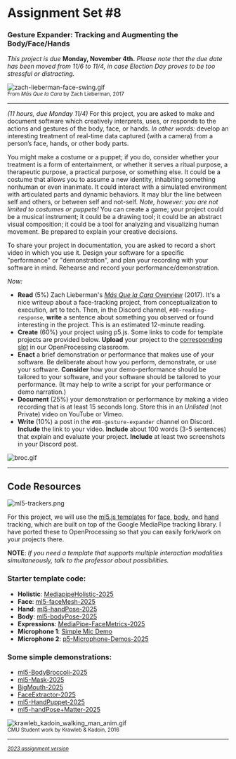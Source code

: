 # Assignment Set #8

### Gesture Expander: Tracking and Augmenting the Body/Face/Hands

*This project is due* **Monday, November 4th.** *Please note that the due date has been moved from 11/6 to 11/4, in case Election Day proves to be too stressful or distracting.*

![zach-lieberman-face-swing.gif](images/zach-lieberman-face-swing.gif)<br /><small>From *Más Que la Cara* by Zach Lieberman, 2017</small>

---

*(11 hours, due Monday 11/4)* For this project, you are asked to make and document software which creatively interprets, uses, or responds to the actions and gestures of the body, face, or hands. *In other words:* develop an interesting treatment of real-time data captured (with a camera) from a person’s face, hands, or other body parts. 

You might make a costume or a puppet; if you do, 
consider whether your treatment is a form of entertainment, or whether it serves a ritual purpose, a therapeutic purpose, a practical purpose, or something else. It could be a costume that allows you to assume a new identity, inhabiting something nonhuman or even inanimate.  It could interact with a simulated environment with articulated parts and dynamic behaviors. It may blur the line between self and others, or between self and not-self. *Note, however: you are not limited to costumes or puppets!* You can create a game; your project could be a musical instrument; it could be a drawing tool; it could be an abstract visual composition; it could be a tool for analyzing and visualizing human movement. Be prepared to explain your creative decisions. 

To share your project in documentation, you are asked to record a short video in which you use it. Design your software for a specific "performance" or "demonstration", and plan your recording with your software in mind. Rehearse and record your performance/demonstration. 

*Now:*

* **Read** (5%) Zach Lieberman's [*Más Que la Cara* Overview](https://zachlieberman.medium.com/m%C3%A1s-que-la-cara-overview-48331a0202c0) (2017). It's a nice writeup about a face-tracking project, from conceptualization to execution, art to tech. Then, in the Discord channel, `#08-reading-response`, **write** a sentence about something you observed or found interesting in the project. This is an estimated 12-minute reading.
* **Create** (60%) your project using p5.js. Some links to code for template projects are provided below. **Upload** your project to the [corresponding slot](https://openprocessing.org/class/93074/#/c/94715) in our OpenProcessing classroom.
* **Enact** a brief demonstration or performance that makes use of your software. Be deliberate about how you perform, demonstrate, or use your software. **Consider** how your demo-performance should be tailored to your software, and your software should be tailored to your performance. (It may help to write a script for your performance or demo narration.)
* **Document** (25%) your demonstration or performance by making a video recording that is at least 15 seconds long. Store this in an *Unlisted* (not Private) video on YouTube or Vimeo. 
* **Write** (10%) a post in the `#08-gesture-expander` channel on Discord. **Include** the link to your video. **Include** about 100 words (3-5 sentences) that explain and evaluate your project. **Include** at least two screenshots in your Discord post.

![broc.gif](images/broc.gif)

---

## Code Resources

![ml5-trackers.png](images/ml5-trackers.png)

For this project, we will use the [ml5.js templates](https://docs.ml5js.org/#/) for [face](https://docs.ml5js.org/#/reference/facemesh), [body](https://docs.ml5js.org/#/reference/bodypose), and [hand](https://docs.ml5js.org/#/reference/handpose) tracking, which are built on top of the Google MediaPipe tracking library. I have ported these to OpenProcessing so that you can easily fork/work on your projects there. 

**NOTE**: *If you need a template that supports multiple interaction modalities simultaneously, talk to the professor about possibilities.*

### Starter template code: 

* **Holistic**: [MediapipeHolistic-2025](https://openprocessing.org/sketch/2760298)
* **Face**: [ml5-faceMesh-2025](https://openprocessing.org/sketch/2417226)
* **Hand**: [ml5-handPose-2025](https://openprocessing.org/sketch/2417093)
* **Body**: [ml5-bodyPose-2025](https://openprocessing.org/sketch/2417039)
* **Expressions**: [MediaPipe-FaceMetrics-2025](https://openprocessing.org/sketch/2066195)
* **Microphone 1**: [Simple Mic Demo](https://openprocessing.org/sketch/2189445)
* **Microphone 2**: [p5-Microphone-Demos-2025](https://openprocessing.org/sketch/2189436)

### Some simple demonstrations: 

* [ml5-BodyBroccoli-2025](https://openprocessing.org/sketch/2187655)
* [ml5-Mask-2025](https://openprocessing.org/sketch/2187420)
* [BigMouth-2025](https://openprocessing.org/sketch/2071101)
* [FaceExtractor-2025](https://openprocessing.org/sketch/2195649)
* [ml5-HandPuppet-2025](https://openprocessing.org/sketch/2187485)
* [ml5-handPose+Matter-2025](https://openprocessing.org/sketch/2064673)

![krawleb_kadoin_walking_man_anim.gif](images/krawleb_kadoin_walking_man_anim.gif)<br/><small>CMU Student work by Krawleb & Kadoin, 2016</small>

---

<small>[*2023 assignment version*](https://golancourses.net/fall23/deliverables/07-gesture-expander/)</small>
